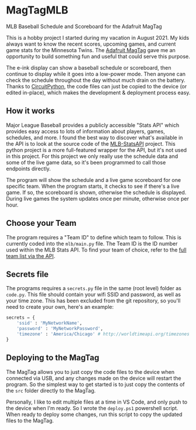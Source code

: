 # MagTagMLB

MLB Baseball Schedule and Scoreboard for the Adafruit MagTag

This is a hobby project I started during my vacation in August 2021. My kids always want to know the recent scores, upcoming games, and current game stats for the Minnesota Twins. The [Adafruit MagTag](https://www.adafruit.com/product/4800) gave me an opportunity to build something fun and useful that could serve this purpose.

The e-ink display can show a baseball schedule or scoreboard, then continue to display while it goes into a low-power mode. Then anyone can check the schedule throughout the day without much drain on the battery. Thanks to [CircuitPython](https://circuitpython.org/), the code files can just be copied to the device (or edited in-place), which makes the development & deployment process easy.

## How it works

Major League Baseball provides a publicly accessible "Stats API" which provides easy access to lots of information about players, games, schedules, and more. I found the best way to discover what's available in the API is to look at the source code of the [MLB-StatsAPI](https://github.com/toddrob99/MLB-StatsAPI) project. This python project is a more full-featured wrapper for the API, but it's not used in this project. For this project we only really use the schedule data and some of the live game data, so it's been programmed to call those endpoints directly.

The program will show the schedule and a live game scoreboard for one specific team. When the program starts, it checks to see if there's a live game. If so, the scoreboard is shown, otherwise the schedule is displayed. During live games the system updates once per minute, otherwise once per hour.

## Choose your Team

The program requires a "Team ID" to define which team to follow. This is currently coded into the `mlb/main.py` file. The Team ID is the ID number used within the MLB Stats API. To find your team of choice, refer to the [full team list via the API](https://statsapi.mlb.com/api/v1/teams?sportIds=1&fields=teams,id,name).

## Secrets file

The programs requires a `secrets.py` file in the same (root level) folder as `code.py`. This file should contain your wifi SSID and password, as well as your time zone. This has been excluded from the git repository, so you'll need to create your own, here's an example:

```python
secrets = {
    'ssid' : 'MyNetworkName',
    'password' : 'MyNetworkPassword',
    'timezone' : 'America/Chicago' # http://worldtimeapi.org/timezones
}
```

## Deploying to the MagTag

The MagTag allows you to just copy the code files to the device when connected via USB, and any changes made on the device will restart the program. So the simplest way to get started is to just copy the contents of the `src` folder directly to the MagTag.

Personally, I like to edit multiple files at a time in VS Code, and only push to the device when I'm ready. So I wrote the `deploy.ps1` powershell script. When ready to deploy some changes, run this script to copy the updated files to the MagTag.
